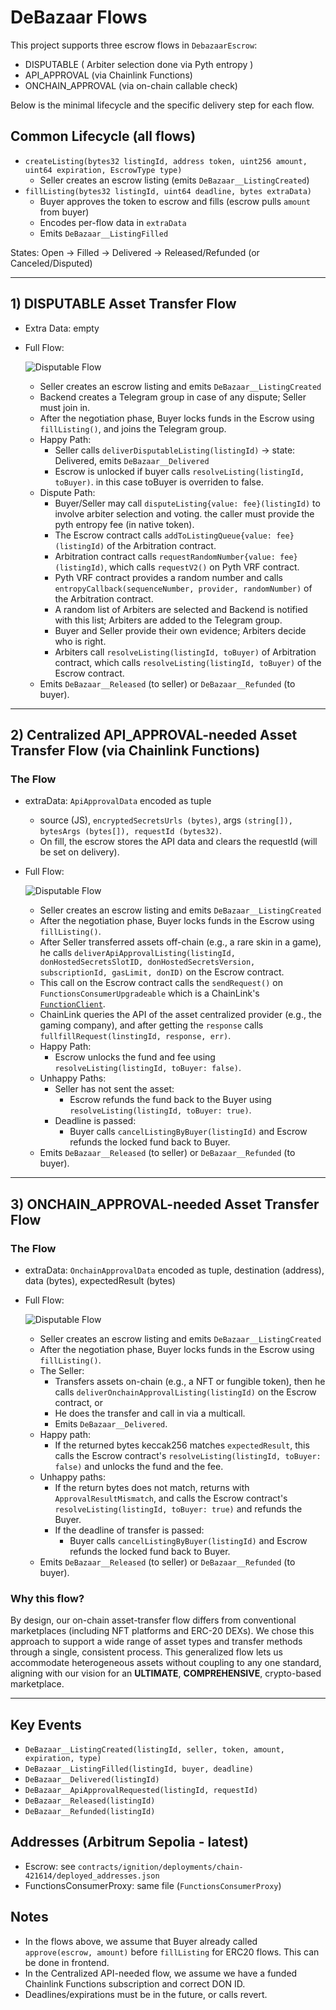 # DeBazaar Flows

This project supports three escrow flows in `DebazaarEscrow`:

- DISPUTABLE ( Arbiter selection done via Pyth entropy )
- API_APPROVAL (via Chainlink Functions)
- ONCHAIN_APPROVAL (via on-chain callable check)

Below is the minimal lifecycle and the specific delivery step for each flow.

## Common Lifecycle (all flows)
- `createListing(bytes32 listingId, address token, uint256 amount, uint64 expiration, EscrowType type)`
  - Seller creates an escrow listing (emits `DeBazaar__ListingCreated`)
- `fillListing(bytes32 listingId, uint64 deadline, bytes extraData)`
  - Buyer approves the token to escrow and fills (escrow pulls `amount` from buyer)
  - Encodes per-flow data in `extraData`
  - Emits `DeBazaar__ListingFilled`

States: Open → Filled → Delivered → Released/Refunded (or Canceled/Disputed)

---

## 1) DISPUTABLE Asset Transfer Flow
- Extra Data: empty
- Full Flow:

  ![Disputable Flow](./assets/Arbitration-Settlement-Flow.svg)
    - Seller creates an escrow listing and emits `DeBazaar__ListingCreated`
    - Backend creates a Telegram group in case of any dispute; Seller must join in.
    - After the negotiation phase, Buyer locks funds in the Escrow using `fillListing()`, and joins the Telegram group.
    - Happy Path:
      - Seller calls `deliverDisputableListing(listingId)` → state: Delivered, emits `DeBazaar__Delivered`
      - Escrow is unlocked if buyer calls `resolveListing(listingId, toBuyer)`. in this case toBuyer is overriden to false. 
    - Dispute Path:
      - Buyer/Seller may call `disputeListing{value: fee}(listingId)` to involve arbiter selection and voting. the caller must provide the pyth entropy fee (in native token). 
      - The Escrow contract calls `addToListingQueue{value: fee}(listingId)` of the Arbitration contract.
      - Arbitration contract calls `requestRandomNumber{value: fee}(listingId)`, which calls `requestV2()` on Pyth VRF contract.
      - Pyth VRF contract provides a random number and calls `entropyCallback(sequenceNumber, provider, randomNumber)` of the Arbitration contract.
      - A random list of Arbiters are selected and Backend is notified with this list; Arbiters are added to the Telegram group.
      - Buyer and Seller provide their own evidence; Arbiters decide who is right.
      - Arbiters call `resolveListing(listingId, toBuyer)` of Arbitration contract, which calls `resolveListing(listingId, toBuyer)` of the Escrow contract.
    - Emits `DeBazaar__Released` (to seller) or `DeBazaar__Refunded` (to buyer).

---

## 2) Centralized API_APPROVAL-needed Asset Transfer Flow (via Chainlink Functions)

### The Flow 
- extraData: `ApiApprovalData` encoded as tuple
  - source (JS), `encryptedSecretsUrls (bytes)`, args `(string[]), bytesArgs (bytes[]), requestId (bytes32)`.
  - On fill, the escrow stores the API data and clears the requestId (will be set on delivery).
- Full Flow:

  ![Disputable Flow](./assets/Centralized-with-API-Settlement-and-Oracle.svg)
    - Seller creates an escrow listing and emits `DeBazaar__ListingCreated`
    - After the negotiation phase, Buyer locks funds in the Escrow using `fillListing()`.
    - After Seller transferred assets off-chain (e.g., a rare skin in a game), he calls `deliverApiApprovalListing(listingId, donHostedSecretsSlotID, donHostedSecretsVersion, subscriptionId, gasLimit, donID)` on the Escrow contract.
    - This call on the Escrow contract calls the `sendRequest()` on `FunctionsConsumerUpgradeable` which is a ChainLink's [`FunctionClient`](https://github.com/smartcontractkit/chainlink-brownie-contracts/blob/main/contracts/src/v0.8/functions/v1_0_0/FunctionsClient.sol).
    - ChainLink queries the API of the asset centralized provider (e.g., the gaming company), and after getting the `response` calls `fullfillRequest(linstingId, response, err)`.
    - Happy Path:
      - Escrow unlocks the fund and fee using `resolveListing(listingId, toBuyer: false)`.
    - Unhappy Paths:
      - Seller has not sent the asset:
        - Escrow refunds the fund  back to the Buyer using `resolveListing(listingId, toBuyer: true)`.
      - Deadline is passed:
        - Buyer calls `cancelListingByBuyer(listingId)` and Escrow refunds the locked fund back to Buyer.
    - Emits `DeBazaar__Released` (to seller) or `DeBazaar__Refunded` (to buyer).

---

## 3) ONCHAIN_APPROVAL-needed Asset Transfer Flow

### The Flow
- extraData: `OnchainApprovalData` encoded as tuple, destination (address), data (bytes), expectedResult (bytes)
- Full Flow:

  ![Disputable Flow](./assets/On-chain-Settlement.svg)
    - Seller creates an escrow listing and emits `DeBazaar__ListingCreated`
    - After the negotiation phase, Buyer locks funds in the Escrow using `fillListing()`.
    - The Seller:
      - Transfers assets on-chain (e.g., a NFT or fungible token), then he calls `deliverOnchainApprovalListing(listingId)` on the Escrow contract, or
      - He does the transfer and call in via a multicall.
      - Emits `DeBazaar__Delivered`.
    - Happy path:
      - If the returned bytes keccak256 matches `expectedResult`, this calls the Escrow contract's `resolveListing(listingId, toBuyer: false)` and unlocks the fund and the fee.
    - Unhappy paths:
      - If the return bytes does not match, returns with `ApprovalResultMismatch`, and calls the Escrow contract's `resolveListing(listingId, toBuyer: true)` and refunds the Buyer.
      - If the deadline of transfer is passed:
        - Buyer calls `cancelListingByBuyer(listingId)` and Escrow refunds the locked fund back to Buyer.
    - Emits `DeBazaar__Released` (to seller) or `DeBazaar__Refunded` (to buyer).
 
### Why this flow?
By design, our on-chain asset-transfer flow differs from conventional marketplaces 
(including NFT platforms and ERC-20 DEXs). We chose this approach to support a wide
range of asset types and transfer methods through a single, consistent process. 
This generalized flow lets us accommodate heterogeneous assets without coupling to 
any one standard, aligning with our vision for an **ULTIMATE**, **COMPREHENSIVE**, 
crypto-based marketplace.

---

## Key Events
- `DeBazaar__ListingCreated(listingId, seller, token, amount, expiration, type)`
- `DeBazaar__ListingFilled(listingId, buyer, deadline)`
- `DeBazaar__Delivered(listingId)`
- `DeBazaar__ApiApprovalRequested(listingId, requestId)`
- `DeBazaar__Released(listingId)`
- `DeBazaar__Refunded(listingId)`

## Addresses (Arbitrum Sepolia - latest)
- Escrow: see `contracts/ignition/deployments/chain-421614/deployed_addresses.json`
- FunctionsConsumerProxy: same file (`FunctionsConsumerProxy`)

## Notes
- In the flows above, we assume that Buyer already called `approve(escrow, amount)` before `fillListing` for ERC20 flows. This can be done in frontend.
- In the Centralized API-needed flow, we assume we have a funded Chainlink Functions subscription and correct DON ID.
- Deadlines/expirations must be in the future, or calls revert.
